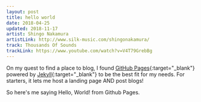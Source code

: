 ```yaml
---
layout: post
title: hello world
date: 2018-04-25
updated: 2018-11-17
artist: Shingo Nakamura
artistLink: http://www.silk-music.com/shingonakamura/
track: Thousands Of Sounds
trackLink: https://www.youtube.com/watch?v=V4T79GrebBg
---
```


On my quest to find a place to blog, I found [GitHub Pages](https://pages.github.com/){:target="_blank"} powered by [Jekyll](https://jekyllrb.com/){:target="_blank"} to be the best fit for my needs. For starters, it lets me host a landing page AND post blogs!

So here's me saying Hello, World! from Github Pages.


